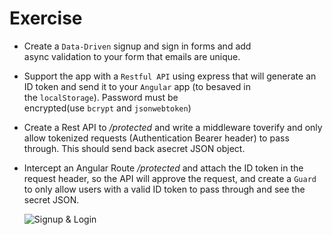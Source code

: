 # Exercise
* Create a `Data-Driven` signup and sign in forms and add async validation to your form that emails are unique.
* Support the app with a `Restful API` using express that will generate an ID token and send it to your `Angular` app (to besaved in the `localStorage`). Password must be encrypted(use `bcrypt` and `jsonwebtoken`)
* Create a Rest API to _/protected_ and write a middleware toverify and only allow tokenized requests (Authentication Bearer header) to pass through. This should send back asecret JSON object.
* Intercept an Angular Route _/protected_ and attach the ID token in the request header, so the API will approve the request, and create a `Guard` to only allow users with a valid ID token to pass through and see the secret JSON.
  
  ![Signup & Login](https://user-images.githubusercontent.com/7671024/52526724-862d5800-2c82-11e9-91ef-96c04f94eac5.png)
